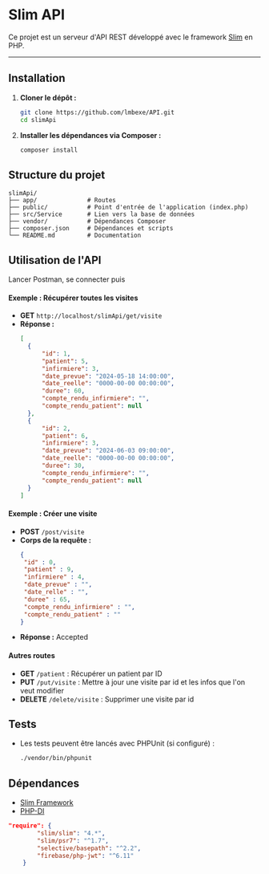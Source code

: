 # Slim API

Ce projet est un serveur d'API REST développé avec le framework [Slim](https://www.slimframework.com/) en PHP.


---

## Installation

1. **Cloner le dépôt :**
   ```bash
   git clone https://github.com/lmbexe/API.git
   cd slimApi
   ```

2. **Installer les dépendances via Composer :**
   ```bash
   composer install
   ```


## Structure du projet

```
slimApi/
├── app/              # Routes
├── public/           # Point d'entrée de l'application (index.php)
├── src/Service       # Lien vers la base de données
├── vendor/           # Dépendances Composer
├── composer.json     # Dépendances et scripts
└── README.md         # Documentation
```

## Utilisation de l'API
Lancer Postman, se connecter puis
#### Exemple : Récupérer toutes les visites

- **GET** `http://localhost/slimApi/get/visite`
- **Réponse :**
  ```json
  [
    {
        "id": 1,
        "patient": 5,
        "infirmiere": 3,
        "date_prevue": "2024-05-18 14:00:00",
        "date_reelle": "0000-00-00 00:00:00",
        "duree": 60,
        "compte_rendu_infirmiere": "",
        "compte_rendu_patient": null
    },
    {
        "id": 2,
        "patient": 6,
        "infirmiere": 3,
        "date_prevue": "2024-06-03 09:00:00",
        "date_reelle": "0000-00-00 00:00:00",
        "duree": 30,
        "compte_rendu_infirmiere": "",
        "compte_rendu_patient": null
    }
  ]
  ```

#### Exemple : Créer une visite

- **POST** `/post/visite`
- **Corps de la requête :**
  ```json
  {
   "id" : 0,
   "patient" : 9,
   "infirmiere" : 4,
   "date_prevue" : "",
   "date_relle" : "",
   "duree" : 65,
   "compte_rendu_infirmiere" : "",
   "compte_rendu_patient" : ""
  }
  ```
- **Réponse :**
 Accepted

#### Autres routes

- **GET** `/patient` : Récupérer un patient par ID
- **PUT** `/put/visite` : Mettre à jour une visite par id et les infos que l'on veut modifier
- **DELETE** `/delete/visite` : Supprimer une visite par id

## Tests

- Les tests peuvent être lancés avec PHPUnit (si configuré) :
  ```bash
  ./vendor/bin/phpunit
  ```

## Dépendances

- [Slim Framework](https://www.slimframework.com/)
- [PHP-DI](https://php-di.org/)

```json
"require": {
        "slim/slim": "4.*",
        "slim/psr7": "^1.7",
        "selective/basepath": "^2.2",
        "firebase/php-jwt": "^6.11"
    }
```







